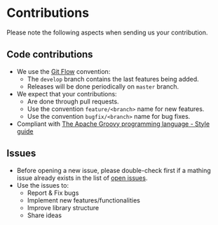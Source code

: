 # Contributions

Please note the following aspects when sending us your contribution.

## Code contributions
 * We use the [Git Flow](https://nvie.com/posts/a-successful-git-branching-model/)
   convention:
    * The `develop` branch contains the last features being added.
    * Releases will be done periodically on `master` branch.
 * We expect that your contributions:
    * Are done through pull requests.
    * Use the convention `feature/<branch>` name for new features.
    * Use the convention `bugfix/<branch>` name for bug fixes.
 * Compliant with [The Apache Groovy programming language - Style
 guide](http://groovy-lang.org/style-guide.html)

## Issues
 * Before opening a new issue, please double-check first if a mathing
 issue already exists in the list of [open issues](https://github.com/indigo-dc/jenkins-pipeline-library/issues).
 * Use the issues to:
   * Report & Fix bugs
   * Implement new features/functionalities
   * Improve library structure
   * Share ideas
